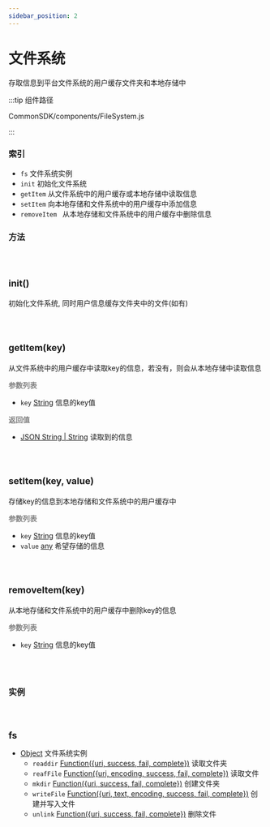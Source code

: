 ```yaml
---
sidebar_position: 2
---
```


# 文件系统

存取信息到平台文件系统的用户缓存文件夹和本地存储中

:::tip 组件路径

CommonSDK/components/FileSystem.js

:::

### 索引

- `fs`  文件系统实例
- `init` 初始化文件系统
- `getItem` 从文件系统中的用户缓存或本地存储中读取信息
- `setItem` 向本地存储和文件系统中的用户缓存中添加信息
- `removeItem ` 从本地存储和文件系统中的用户缓存中删除信息

### 方法

<br></br>

#### <font size="4">**init()**</font>

初始化文件系统, 同时用户信息缓存文件夹中的文件(如有)

<br></br>

#### <font size="4">**getItem(key)**</font>

从文件系统中的用户缓存中读取key的信息，若没有，则会从本地存储中读取信息

<font color="gray">**参数列表**</font>

* `key`  [String][String] 信息的key值

<font color="gray">**返回值**</font>

*  [JSON String | String][String] 读取到的信息

<br></br>

#### <font size="4">**setItem(key, value)**</font>

存储key的信息到本地存储和文件系统中的用户缓存中

<font color="gray">**参数列表**</font>

* `key`  [String][String] 信息的key值
* `value` [any][any] 希望存储的信息

<br></br>

#### <font size="4">**removeItem(key)**</font>

从本地存储和文件系统中的用户缓存中删除key的信息

<font color="gray">**参数列表**</font>

* `key`  [String][String] 信息的key值

<br></br>

### 实例

<br></br>

<font size="4">**fs**</font>

- [Object][Object] 文件系统实例
  - `readdir`  [Function({uri, success, fail, complete})][Function] 读取文件夹
  - `reafFile` [Function({uri, encoding, success, fail, complete})][Function] 读取文件
  - `mkdir` [Function({uri, success, fail, complete})][Function] 创建文件夹
  - `writeFile` [Function({uri, text, encoding, success, fail, complete})][Function] 创建并写入文件
  - `unlink` [Function({uri, success, fail, complete})][Function] 删除文件

[Object]: https://developer.mozilla.org/en-US/docs/Web/JavaScript/Reference/Global_Objects/Object
[String]: https://developer.mozilla.org/en-US/docs/Web/JavaScript/Reference/Global_Objects/String
[Boolean]: https://developer.mozilla.org/en-US/docs/Web/JavaScript/Reference/Global_Objects/Boolean
[cc.Color]: https://docs.cocos.com/creator/2.3/api/zh/classes/Color.html?h=color
[Function]: https://developer.mozilla.org/en-US/docs/Web/JavaScript/Reference/Global_Objects/Function
[any]: https://www.typescriptlang.org/docs/handbook/declaration-files/do-s-and-don-ts.html#any
